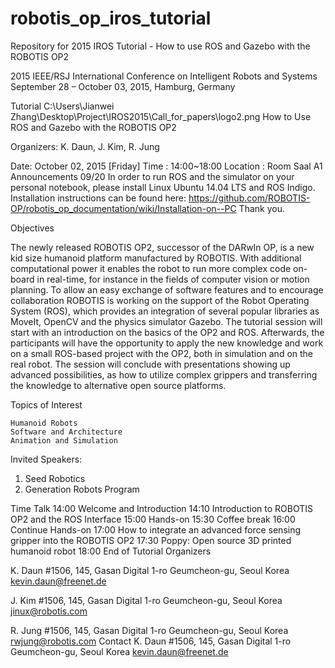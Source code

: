 # robotis_op_iros_tutorial
Repository for 2015 IROS Tutorial - How to use ROS and Gazebo with the ROBOTIS OP2

2015 IEEE/RSJ International Conference on Intelligent Robots and Systems
September 28 – October 03, 2015, Hamburg, Germany                                                  
 
Tutorial     C:\Users\Jianwei Zhang\Desktop\Project\IROS2015\Call_for_papers\logo2.png
How to Use ROS and Gazebo with the ROBOTIS OP2

Organizers: K. Daun, J. Kim, R. Jung
                                 


                                        
   
 
Date: October 02, 2015 [Friday]
Time : 14:00~18:00
Location : Room Saal A1
Announcements
09/20
In order to run ROS and the simulator on your personal notebook, please install Linux Ubuntu 14.04 LTS and ROS Indigo. Installation instructions can be found here: https://github.com/ROBOTIS-OP/robotis_op_documentation/wiki/Installation-on--PC
Thank you.

Objectives
 
The newly released ROBOTIS OP2, successor of the DARwIn OP, is a new kid size humanoid platform
manufactured by ROBOTIS. With additional computational power it enables the robot to run more complex
code on-board in real-time, for instance in the fields of computer vision or motion planning.
To allow an easy exchange of software features and to encourage collaboration ROBOTIS is working on
the support of the Robot Operating System (ROS), which provides an integration of several popular libraries as
MoveIt, OpenCV and the physics simulator Gazebo.
The tutorial session will start with an introduction on the basics of the OP2 and ROS. Afterwards, the participants
will have the opportunity to apply the new knowledge and work on a small ROS-based project with the OP2, both
in simulation and on the real robot.
The session will conclude with presentations showing up advanced possibilities, as how to utilize complex grippers
and transferring the knowledge to alternative open source platforms.
 
Topics of Interest

    Humanoid Robots
    Software and Architecture
    Animation and Simulation
     

Invited Speakers:
1. Seed Robotics
2. Generation Robots
Program
 
Time 	Talk
14:00         	Welcome and Introduction
14:10 	Introduction to ROBOTIS OP2 and the ROS Interface
15:00 	Hands-on
15:30 	Coffee break
16:00 	Continue Hands-on
17:00 	How to integrate an advanced force sensing gripper into the ROBOTIS OP2
17:30 	Poppy: Open source 3D printed humanoid robot
18:00 	End of Tutorial
Organizers
 
K. Daun
#1506, 145, Gasan Digital 1-ro
Geumcheon-gu, Seoul
Korea
kevin.daun@freenet.de

J. Kim
#1506, 145, Gasan Digital 1-ro
Geumcheon-gu, Seoul
Korea
jinux@robotis.com
 
R. Jung
#1506, 145, Gasan Digital 1-ro
Geumcheon-gu, Seoul
Korea
rwjung@robotis.com
Contact
K. Daun
#1506, 145, Gasan Digital 1-ro
Geumcheon-gu, Seoul
Korea
kevin.daun@freenet.de

